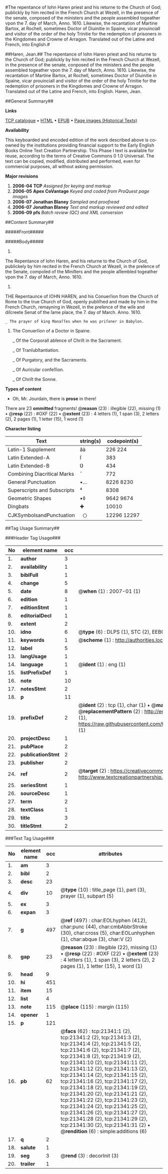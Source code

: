 #The repentance of Iohn Haren priest and his returne to the Church of God; publickly by him recited in the French Church at Wezell, in the presence of the senate, conposed of the ministers and the people assembled togeather vpon the 7. day of March, Anno. 1610. Likewise, the recantation of Martine Bartox, at Rochell, sometimes Doctor of Diuinitie in Spaine, vicar prouinciall and visitor of the order of the holy Trinitie for the redemption of prisoners in the Kingdomes and Crowne of Arragon. Translated out of the Latine and French, into English.#

##Haren, Jean.##
The repentance of Iohn Haren priest and his returne to the Church of God; publickly by him recited in the French Church at Wezell, in the presence of the senate, conposed of the ministers and the people assembled togeather vpon the 7. day of March, Anno. 1610. Likewise, the recantation of Martine Bartox, at Rochell, sometimes Doctor of Diuinitie in Spaine, vicar prouinciall and visitor of the order of the holy Trinitie for the redemption of prisoners in the Kingdomes and Crowne of Arragon. Translated out of the Latine and French, into English.
Haren, Jean.

##General Summary##

**Links**

[TCP catalogue](http://www.ota.ox.ac.uk/tcp/)  • 
[HTML](http://tei.it.ox.ac.uk/tcp/Texts-HTML/free/A02/A02641.html)  • 
[EPUB](http://tei.it.ox.ac.uk/tcp/Texts-EPUB/free/A02/A02641.epub) • 
[Page images (Historical Texts)](https://data.historicaltexts.jisc.ac.uk/view?pubId=eebo-99855836e&pageId=eebo-99855836e-21341-1)

**Availability**

This keyboarded and encoded edition of the
	       work described above is co-owned by the institutions
	       providing financial support to the Early English Books
	       Online Text Creation Partnership. This Phase I text is
	       available for reuse, according to the terms of Creative
	       Commons 0 1.0 Universal. The text can be copied,
	       modified, distributed and performed, even for
	       commercial purposes, all without asking permission.

**Major revisions**

1. __2006-04__ __TCP__ *Assigned for keying and markup*
1. __2006-05__ __Apex CoVantage__ *Keyed and coded from ProQuest page images*
1. __2006-07__ __Jonathan Blaney__ *Sampled and proofread*
1. __2006-07__ __Jonathan Blaney__ *Text and markup reviewed and edited*
1. __2006-09__ __pfs__ *Batch review (QC) and XML conversion*

##Content Summary##

#####Front#####

#####Body#####

1. 
The Repentance of Iohn Haren, and his returne to the Church of God, publickely by him recited in the French Church at Wezell, in the preſence of the Senate, compoſed of the Miniſters and the people aſſembled togeather vpon the 7. day of March, Anno. 1610.

1. 
THE Repentaunce of IOHN HAREN, and his Conuerſion from the Church of Rome to the true Church of God, openly publiſhed and made by him in the French Church, remayning in Wezell, in the preſence of the wiſe and diſcreete Senat of the ſame place, the 7. day of March. Anno. 1610.

    _ The prayer of king Manaſſes when he was priſoner in Babylon.

1. The Conuerſion of a Doctor in Spaine.

    _ Of the Corporall abſence of Chriſt in the Sacrament.

    _ Of Tranſubſtantiation.

    _ Of Purgatory, and the Sacraments.

    _ Of Auricular confeſſion.

    _ Of Chriſt the Sonne.

**Types of content**

  * Oh, Mr. Jourdain, there is **prose** in there!

There are 23 **ommitted** fragments! 
 @__reason__ (23) : illegible (22), missing (1)  •  @__resp__ (22) : #OXF (22)  •  @__extent__ (23) : 4 letters (1), 1 span (3), 2 letters (2), 2 pages (1), 1 letter (15), 1 word (1)

**Character listing**


|Text|string(s)|codepoint(s)|
|---|---|---|
|Latin-1 Supplement|âà|226 224|
|Latin Extended-A|ſ|383|
|Latin Extended-B|Ʋ|434|
|Combining             Diacritical Marks|̄|772|
|General Punctuation|•…|8226 8230|
|Superscripts             and Subscripts|⁴|8308|
|Geometric Shapes|▪◊|9642 9674|
|Dingbats|✚|10010|
|CJKSymbolsandPunctuation|〈〉|12296 12297|

##Tag Usage Summary##

###Header Tag Usage###

|No|element name|occ|attributes|
|---|---|---|---|
|1.|__author__|3||
|2.|__availability__|1||
|3.|__biblFull__|1||
|4.|__change__|5||
|5.|__date__|8| @__when__ (1) : 2007-01 (1)|
|6.|__edition__|1||
|7.|__editionStmt__|1||
|8.|__editorialDecl__|1||
|9.|__extent__|2||
|10.|__idno__|6| @__type__ (6) : DLPS (1), STC (2), EEBO-CITATION (1), PROQUEST (1), VID (1)|
|11.|__keywords__|1| @__scheme__ (1) : http://authorities.loc.gov/ (1)|
|12.|__label__|5||
|13.|__langUsage__|1||
|14.|__language__|1| @__ident__ (1) : eng (1)|
|15.|__listPrefixDef__|1||
|16.|__note__|10||
|17.|__notesStmt__|2||
|18.|__p__|11||
|19.|__prefixDef__|2| @__ident__ (2) : tcp (1), char (1)  •  @__matchPattern__ (2) : ([0-9\-]+):([0-9IVX]+) (1), (.+) (1)  •  @__replacementPattern__ (2) : http://eebo.chadwyck.com/downloadtiff?vid=$1&page=$2 (1), https://raw.githubusercontent.com/textcreationpartnership/Texts/master/tcpchars.xml#$1 (1)|
|20.|__projectDesc__|1||
|21.|__pubPlace__|2||
|22.|__publicationStmt__|2||
|23.|__publisher__|2||
|24.|__ref__|2| @__target__ (2) : https://creativecommons.org/publicdomain/zero/1.0/ (1), http://www.textcreationpartnership.org/docs/. (1)|
|25.|__seriesStmt__|1||
|26.|__sourceDesc__|1||
|27.|__term__|2||
|28.|__textClass__|1||
|29.|__title__|3||
|30.|__titleStmt__|2||


###Text Tag Usage###

|No|element name|occ|attributes|
|---|---|---|---|
|1.|__am__|3||
|2.|__bibl__|2||
|3.|__desc__|23||
|4.|__div__|10| @__type__ (10) : title_page (1), part (3), prayer (1), subpart (5)|
|5.|__ex__|3||
|6.|__expan__|3||
|7.|__g__|497| @__ref__ (497) : char:EOLhyphen (412), char:punc (44), char:cmbAbbrStroke (30), char:cross (5), char:EOLunhyphen (1), char:abque (3), char:V (2)|
|8.|__gap__|23| @__reason__ (23) : illegible (22), missing (1)  •  @__resp__ (22) : #OXF (22)  •  @__extent__ (23) : 4 letters (1), 1 span (3), 2 letters (2), 2 pages (1), 1 letter (15), 1 word (1)|
|9.|__head__|9||
|10.|__hi__|451||
|11.|__item__|15||
|12.|__list__|4||
|13.|__note__|115| @__place__ (115) : margin (115)|
|14.|__opener__|1||
|15.|__p__|121||
|16.|__pb__|62| @__facs__ (62) : tcp:21341:1 (2), tcp:21341:2 (2), tcp:21341:3 (2), tcp:21341:4 (2), tcp:21341:5 (2), tcp:21341:6 (2), tcp:21341:7 (2), tcp:21341:8 (2), tcp:21341:9 (2), tcp:21341:10 (2), tcp:21341:11 (2), tcp:21341:12 (2), tcp:21341:13 (2), tcp:21341:14 (2), tcp:21341:15 (2), tcp:21341:16 (2), tcp:21341:17 (2), tcp:21341:18 (2), tcp:21341:19 (2), tcp:21341:20 (2), tcp:21341:21 (2), tcp:21341:22 (2), tcp:21341:23 (2), tcp:21341:24 (2), tcp:21341:25 (2), tcp:21341:26 (2), tcp:21341:27 (2), tcp:21341:28 (2), tcp:21341:29 (2), tcp:21341:30 (2), tcp:21341:31 (2)  •  @__rendition__ (6) : simple:additions (6)|
|17.|__q__|2||
|18.|__salute__|1||
|19.|__seg__|3| @__rend__ (3) : decorInit (3)|
|20.|__trailer__|1||
